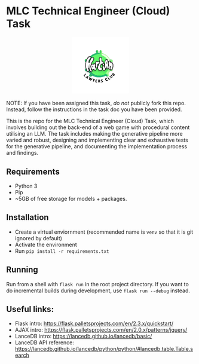# MLC Technical Engineer (Cloud) Task

<p align="center">
  <img width="30%" src="LogoGreen_New.png"/>
</p>

NOTE: If you have been assigned this task, _do not_ publicly fork this repo. Instead, follow the instructions in the task doc you have been provided.

This is the repo for the MLC Technical Engineer (Cloud) Task, which involves building out the back-end of a web game with procedural content utilising an LLM. The task includes making the generative pipeline more varied and robust, designing and implementing clear and exhaustive tests for the generative pipeline, and documenting the implementation process and findings.

## Requirements
- Python 3
- Pip
- ~5GB of free storage for models + packages.

## Installation
- Create a virtual enviornment (recommended name is `venv` so that it is git ignored by default)
- Activate the environment
- Run `pip install -r requirements.txt`

## Running
Run from a shell with `flask run` in the root project directory. If you want to do incremental builds during development, use `flask run --debug` instead.

## Useful links:
- Flask intro: https://flask.palletsprojects.com/en/2.3.x/quickstart/
- AJAX intro: https://flask.palletsprojects.com/en/2.0.x/patterns/jquery/
- LanceDB intro: https://lancedb.github.io/lancedb/basic/
- LanceDB API reference: https://lancedb.github.io/lancedb/python/python/#lancedb.table.Table.search
